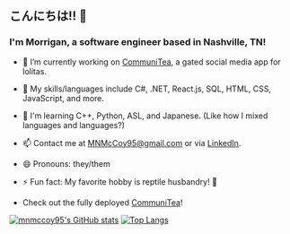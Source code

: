 ## こんにちは!! 🌺
### I'm Morrigan, a software engineer based in Nashville, TN!

<!--
**mnmccoy95/mnmccoy95** is a ✨ _special_ ✨ repository because its `README.md` (this file) appears on your GitHub profile.
-->


- 🔭 I’m currently working on [CommuniTea](https://github.com/mnmccoy95/CommuniTea), a gated social media app for lolitas.
- 💬 My skills/languages include C#, .NET, React.js, SQL, HTML, CSS, JavaScript, and more.
- 🌱 I'm learning C++, Python, ASL, and Japanese.
(Like how I mixed languages and languages?)
- 📫 Contact me at MNMcCoy95@gmail.com or via [LinkedIn](http://linkedin.com/in/morrigan-mccoy).
- 😄 Pronouns: they/them
- ⚡ Fun fact: My favorite hobby is reptile husbandry! 🦎

- Check out the fully deployed [CommuniTea](http://eglcommunitea.com/)!

[![mnmccoy95's GitHub stats](https://github-readme-stats.vercel.app/api?username=mnmccoy95&show_icons=true&hide_border=true&title_color=c28cf5&theme=dracula&icon_color=8c9ef5)](https://github.com/anuraghazra/github-readme-stats)
[![Top Langs](https://github-readme-stats.vercel.app/api/top-langs/?username=mnmccoy95&theme=dracula&layout=compact&hide_border=true&title_color=c28cf5)](https://github.com/anuraghazra/github-readme-stats)
